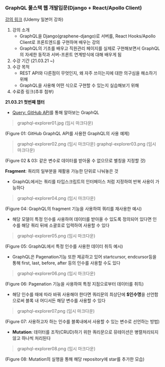 ### GraphQL 풀스택 웹 개발입문(Django + React/Apollo Client)
[강의 링크](https://www.udemy.com/course/graphql-web-django-reactapollo-client/) (Udemy 일본어 강좌)
1. 강의 소개
    - GraphQL을 Django(graphene-django)로 서버를, React Hooks/Apollo Client로 프론트엔드를 구현하며 배우는 강의
    - GraphQL의 기초를 배우고 직원관리 페이지를 실제로 구현해보면서 GraphQL의 자세한 동작과 서버-프론트 연계방식에 대해 배우게 됨
2. 수강 기간 (21.03.21 ~)
3. 수강 목적
    - REST API와 다른점이 무엇인지, 왜 자주 쓰이는지에 대한 의구심을 해소하기 위해
    - GraphQL을 사용해 어떤 식으로 구현할 수 있는지 실습해보기 위해
4. 수료증 링크(추후 첨부)

**21.03.21 첫번째 챕터**
* [Query: GitHub API](https://docs.github.com/en/graphql/overview/explorer)를 통해 알아보는 GraphQL

> graphql-explorer01.jpg (임시 마크다운)

(Figure 01: GitHub GraphQL API를 사용한 GraphQL의 사용 예제)

> graphql-explorer02.png (임시 마크다운)
> graphql-explorer03.png (임시 마크다운)

(Figure 02 & 03: 같은 변수로 데이터를 받아올 수 없으므로 별칭을 지정할 것)

**Fragment**: 쿼리의 일부분을 재활용 가능한 단위로 나눠놓은 것
* GraphQL에서는 쿼리를 타입스크립트의 인터페이스 처럼 지정하여 반복 사용이 가능하다

> graphql-explorer04.png (임시 마크다운)

(Figure 04: GraphQL의 fragment 기능을 사용하여 쿼리를 재사용한 예시)

* 해당 모델이 특정 인수를 사용하여 데이터를 받아올 수 있도록 정의되어 있다면 인수를 해당 쿼리 뒤에 소괄호로 입력하여 사용할 수 있다

> graphql-explorer05.png (임시 마크다운)

(Figure 05: GraphQL에서 특정 인수를 사용한 데이터 취득 예시)

* GraphQL은 Pagenation기능 또한 제공하고 있어 startcursor, endcursor등을 통해 first, last, before, after 등의 인수를 사용할 수도 있다

> graphql-explorer06.png (임시 마크다운)

(Figure 06: Pagenation 기능을 사용하여 특정 지점으로부터 데이터를 취득)

* 해당 인수를 때에 따라 바꿔 사용해야 한다면 쿼리문의 최상단에 **$인수명**을 선언함으로써 블록 내 어디서든 해당 변수를 사용할 수 있다

> graphql-explorer07.png (임시 마크다운)

(Figure 07: 사용하고자 하는 인수를 블록내에서 사용할 수 있는 변수로 선언하는 방법)

* **Mutation**: 데이터를 조작(CRUD)하기 위한 쿼리문으로 뮤테이션은 병렬처리되지 않고 하나씩 처리된다

> graphql-explorer08.png (임시 마크다운)

(Figure 08: Mutation의 실행을 통해 해당 repository에 star를 추가한 모습)

